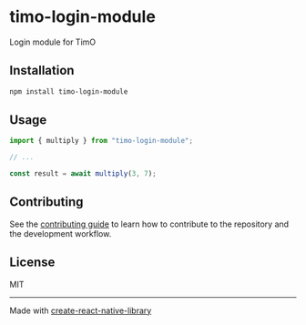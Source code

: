 # timo-login-module
Login module for TimO
## Installation

```sh
npm install timo-login-module
```

## Usage

```js
import { multiply } from "timo-login-module";

// ...

const result = await multiply(3, 7);
```

## Contributing

See the [contributing guide](CONTRIBUTING.md) to learn how to contribute to the repository and the development workflow.

## License

MIT

---

Made with [create-react-native-library](https://github.com/callstack/react-native-builder-bob)

